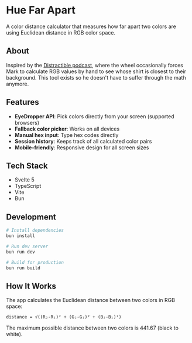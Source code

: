 # Hue Far Apart

A color distance calculator that measures how far apart two colors are using Euclidean distance in RGB color space.

## About

Inspired by the [Distractible podcast](https://spotify.link/distractible), where the wheel occasionally forces Mark to calculate RGB values by hand to see whose shirt is closest to their background. This tool exists so he doesn't have to suffer through the math anymore.

## Features

- **EyeDropper API**: Pick colors directly from your screen (supported browsers)
- **Fallback color picker**: Works on all devices
- **Manual hex input**: Type hex codes directly
- **Session history**: Keeps track of all calculated color pairs
- **Mobile-friendly**: Responsive design for all screen sizes

## Tech Stack

- Svelte 5
- TypeScript
- Vite
- Bun

## Development
```bash
# Install dependencies
bun install

# Run dev server
bun run dev

# Build for production
bun run build
```

## How It Works

The app calculates the Euclidean distance between two colors in RGB space:
```
distance = √((R₂-R₁)² + (G₂-G₁)² + (B₂-B₁)²)
```

The maximum possible distance between two colors is 441.67 (black to white).
